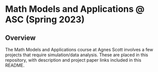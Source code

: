 # Math Models and Applications @ ASC (Spring 2023)
## Overview
The Math Models and Applications course at Agnes Scott involves a few projects that require simulation/data analysis. These are placed in this repository, with description and project paper links included in this README.
